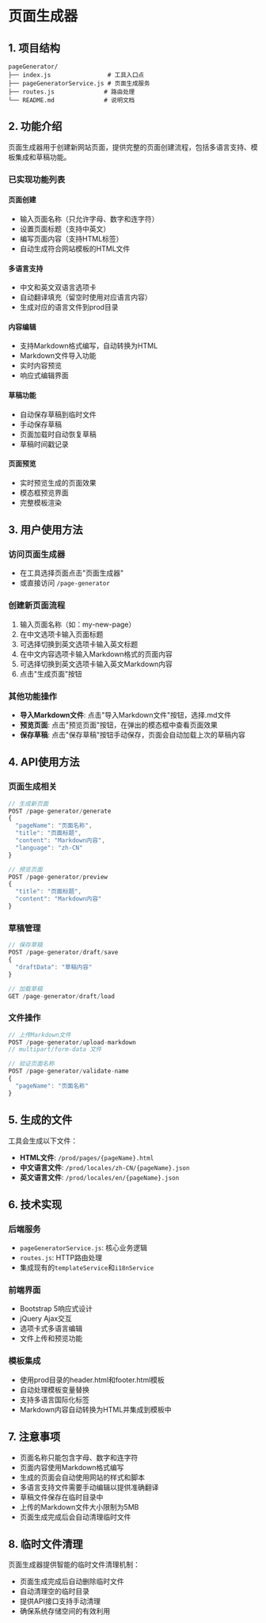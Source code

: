 # 页面生成器

## 1. 项目结构

```
pageGenerator/
├── index.js                # 工具入口点
├── pageGeneratorService.js # 页面生成服务
├── routes.js              # 路由处理
└── README.md              # 说明文档
```

## 2. 功能介绍

页面生成器用于创建新网站页面，提供完整的页面创建流程，包括多语言支持、模板集成和草稿功能。

### 已实现功能列表

#### 页面创建
- 输入页面名称（只允许字母、数字和连字符）
- 设置页面标题（支持中英文）
- 编写页面内容（支持HTML标签）
- 自动生成符合网站模板的HTML文件

#### 多语言支持
- 中文和英文双语言选项卡
- 自动翻译填充（留空时使用对应语言内容）
- 生成对应的语言文件到prod目录

#### 内容编辑
- 支持Markdown格式编写，自动转换为HTML
- Markdown文件导入功能
- 实时内容预览
- 响应式编辑界面

#### 草稿功能
- 自动保存草稿到临时文件
- 手动保存草稿
- 页面加载时自动恢复草稿
- 草稿时间戳记录

#### 页面预览
- 实时预览生成的页面效果
- 模态框预览界面
- 完整模板渲染

## 3. 用户使用方法

### 访问页面生成器
- 在工具选择页面点击"页面生成器"
- 或直接访问 `/page-generator`

### 创建新页面流程
1. 输入页面名称（如：my-new-page）
2. 在中文选项卡输入页面标题
3. 可选择切换到英文选项卡输入英文标题
4. 在中文内容选项卡输入Markdown格式的页面内容
5. 可选择切换到英文选项卡输入英文Markdown内容
6. 点击"生成页面"按钮

### 其他功能操作
- **导入Markdown文件**: 点击"导入Markdown文件"按钮，选择.md文件
- **预览页面**: 点击"预览页面"按钮，在弹出的模态框中查看页面效果
- **保存草稿**: 点击"保存草稿"按钮手动保存，页面会自动加载上次的草稿内容

## 4. API使用方法

### 页面生成相关
```javascript
// 生成新页面
POST /page-generator/generate
{
  "pageName": "页面名称",
  "title": "页面标题",
  "content": "Markdown内容",
  "language": "zh-CN"
}

// 预览页面
POST /page-generator/preview
{
  "title": "页面标题",
  "content": "Markdown内容"
}
```

### 草稿管理
```javascript
// 保存草稿
POST /page-generator/draft/save
{
  "draftData": "草稿内容"
}

// 加载草稿
GET /page-generator/draft/load
```

### 文件操作
```javascript
// 上传Markdown文件
POST /page-generator/upload-markdown
// multipart/form-data 文件

// 验证页面名称
POST /page-generator/validate-name
{
  "pageName": "页面名称"
}
```

## 5. 生成的文件

工具会生成以下文件：
- **HTML文件**: `/prod/pages/{pageName}.html`
- **中文语言文件**: `/prod/locales/zh-CN/{pageName}.json`
- **英文语言文件**: `/prod/locales/en/{pageName}.json`

## 6. 技术实现

### 后端服务
- `pageGeneratorService.js`: 核心业务逻辑
- `routes.js`: HTTP路由处理
- 集成现有的`templateService`和`i18nService`

### 前端界面
- Bootstrap 5响应式设计
- jQuery Ajax交互
- 选项卡式多语言编辑
- 文件上传和预览功能

### 模板集成
- 使用prod目录的header.html和footer.html模板
- 自动处理模板变量替换
- 支持多语言国际化标签
- Markdown内容自动转换为HTML并集成到模板中

## 7. 注意事项

- 页面名称只能包含字母、数字和连字符
- 页面内容使用Markdown格式编写
- 生成的页面会自动使用网站的样式和脚本
- 多语言支持文件需要手动编辑以提供准确翻译
- 草稿文件保存在临时目录中
- 上传的Markdown文件大小限制为5MB
- 页面生成完成后会自动清理临时文件

## 8. 临时文件清理

页面生成器提供智能的临时文件清理机制：
- 页面生成完成后自动删除临时文件
- 自动清理空的临时目录
- 提供API接口支持手动清理
- 确保系统存储空间的有效利用
